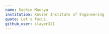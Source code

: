 ```yaml
---
name: Sachin Maurya
institution: Xavier Institute of Engineering
quote: Let's focus.
github_user: slayer321
---
```

